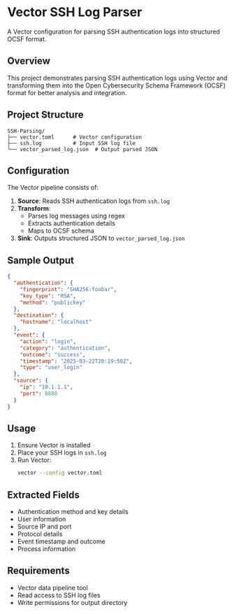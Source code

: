 # Vector SSH Log Parser

A Vector configuration for parsing SSH authentication logs into structured OCSF format.

## Overview

This project demonstrates parsing SSH authentication logs using Vector and transforming them into the Open Cybersecurity Schema Framework (OCSF) format for better analysis and integration.

## Project Structure

```
SSH-Parsing/
├── vector.toml      # Vector configuration
├── ssh.log          # Input SSH log file
└── vector_parsed_log.json  # Output parsed JSON
```

## Configuration

The Vector pipeline consists of:

1. **Source**: Reads SSH authentication logs from `ssh.log`
2. **Transform**: 
   - Parses log messages using regex
   - Extracts authentication details
   - Maps to OCSF schema
3. **Sink**: Outputs structured JSON to `vector_parsed_log.json`

## Sample Output

```json
{
  "authentication": {
    "fingerprint": "SHA256:foobar",
    "key_type": "RSA",
    "method": "publickey"
  },
  "destination": {
    "hostname": "localhost"
  },
  "event": {
    "action": "login",
    "category": "authentication",
    "outcome": "success",
    "timestamp": "2025-03-22T20:19:58Z",
    "type": "user_login"
  },
  "source": {
    "ip": "10.1.1.1",
    "port": 8888
  }
}
```

## Usage

1. Ensure Vector is installed
2. Place your SSH logs in `ssh.log`
3. Run Vector:
   ```bash
   vector --config vector.toml
   ```

## Extracted Fields

- Authentication method and key details
- User information
- Source IP and port
- Protocol details
- Event timestamp and outcome
- Process information

## Requirements

- Vector data pipeline tool
- Read access to SSH log files
- Write permissions for output directory